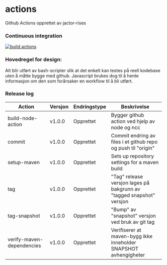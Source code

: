 # actions
Github Actions opprettet av jactor-rises

### Continuous integration
[![build actions](https://github.com/jactor-rises/actions/actions/workflows/ci.yaml/badge.svg)](https://github.com/jactor-rises/actions/actions/workflows/ci.yaml)

### Hovedregel for design:
Alt blir utført av bash-scripter slik at det enkelt kan testes på reell kodebase uten å måtte bygge med github. Javascript brukes dog til å hente
informasjon om den som forårsaker en workflow til å bli utført.

### Release log

Action | Versjon | Endringstype | Beskrivelse
---|---|---|---
build-node-action | v1.0.0 | Opprettet | Bygger github action ved hjelp av node og ncc
commit | v1.0.0 | Opprettet | Commit endring av files i et github repo og push til "origin"
setup-maven | v1.0.0 | Opprettet | Sets up repository settings for a maven build
tag | v1.0.0 | Opprettet | "Tag" release versjon lages på bakgrunn av "tagged snapshot" versjon
tag-snapshot | v1.0.0 | Opprettet | "Bump" av "snapshot" versjon ved bruk av git tag
verify-maven-dependencies | v1.0.0 | Opprettet | Verifiserer at maven-bygg ikke inneholder SNAPSHOT avhengigheter
